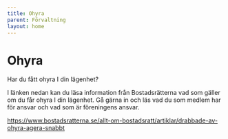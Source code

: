 ```yaml
---
title: Ohyra
parent: Förvaltning
layout: home
---
```


# Ohyra

Har du fått ohyra I din lägenhet?

I länken nedan kan du läsa information från Bostadsrätterna vad som gäller om du får ohyra I din lägenhet. Gå gärna in och läs vad du som medlem har för ansvar och vad som är föreningens ansvar.

https://www.bostadsratterna.se/allt-om-bostadsratt/artiklar/drabbade-av-ohyra-agera-snabbt